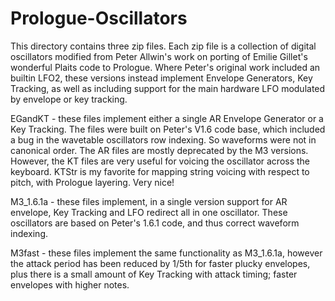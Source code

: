 # Prologue-Oscillators
This directory contains three zip files. Each zip file is a collection of digital oscillators modified from Peter Allwin's work on porting of Emilie Gillet's wonderful Plaits code to Prologue. Where Peter's original work included an builtin LFO2, these versions instead implement Envelope Generators, Key Tracking, as well as including support for the main hardware LFO modulated by envelope or key tracking. 

EGandKT - these files implement either a single AR Envelope Generator or a Key Tracking. The files were built on Peter's V1.6 code base, which included a bug in the wavetable oscillators row indexing. So waveforms were not in canonical order. The AR files are mostly deprecated by the M3 versions. However, the KT files are very useful for voicing the oscillator across the keyboard. KTStr is my favorite for mapping string voicing with respect to pitch, with Prologue layering. Very nice! 

M3_1.6.1a - these files implement, in a single version support for AR envelope, Key Tracking and LFO redirect all in one oscillator. These oscillators are based on Peter's 1.6.1 code, and thus correct waveform indexing.

M3fast - these files implement the same functionality as M3_1.6.1a, however the attack period has been reduced by 1/5th for faster plucky envelopes, plus there is a small amount of Key Tracking with attack timing; faster envelopes with higher notes. 
